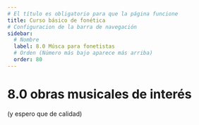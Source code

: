 ```yaml
---
# El título es obligatorio para que la página funcione
title: Curso básico de fonética
# Configuracion de la barra de navegación
sidebar:
  # Nombre
  label: 8.0 Músca para fonetistas
  # Orden (Número más bajo aparece más arriba)
  order: 80
---
```

# 8.0 obras musicales de interés 
(y espero que de calidad)
